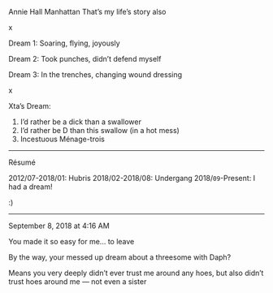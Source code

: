 Annie Hall
Manhattan 
That’s my life’s story also 

x

Dream 1:
Soaring, flying, joyously

Dream 2: 
Took punches, didn’t defend myself 

Dream 3:
In the trenches, changing wound dressing

x

Xta’s Dream:
1. I’d rather be a dick than a swallower 
2. I’d rather be D than this swallow (in a hot mess)
3. Incestuous Ménage-trois 

---

Résumé

2012/07-2018/01: Hubris
2018/02-2018/08: Undergang
2018/`09`-Present: I had a dream!

:)

---

September 8, 2018 at 4:16 AM

You made it so easy for me... to leave 

By the way, your messed up dream about a threesome with Daph? 

Means you very deeply didn’t ever trust me around any hoes, but also didn’t trust hoes around me — not even a sister 
